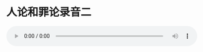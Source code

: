 # 人论和罪论录音二

<audio style="width: 100%;" preload="false" controls controlslist="nodownload"><source src="//cdn.wechat.edu.pl/audio/mp3/old/27383.mp3" type="audio/mpeg">Your browser does not support the audio element.</audio>


